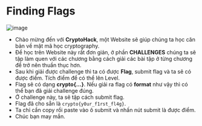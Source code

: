 # Finding Flags
![image](https://github.com/MrBanhMi/CRYPTOHACK/assets/155632468/b25a1b8d-ce6c-4aff-8486-c5b3d4e8cc40)

- Chào mừng đến với **CryptoHack**, một Website sẽ giúp chúng ta học căn bản về mật mã học cryptography.
- Để học trên Website này rất đơn giản, ở phần **CHALLENGES** chúng ta sẽ tập làm quen với các chương bằng cách giải các bài tập ở từng chương để trở nên thuần thục hơn.
- Sau khi giải được challenge thì ta có được **Flag**, submit flag và ta sẽ có được điểm. Tích điểm để có thể lên Level.
- Flag sẽ có dạng **crypto{...}**. Nếu giải ra flag có **format** như vậy thì có thể bạn đã giải challenge đúng.
- Ở challenge này, ta sẽ tập cách submit flag.
- Flag đã cho sẵn là `crypto{y0ur_f1rst_fl4g}`.
- Ta chỉ cần copy rồi paste vào ô submit và nhấn nút submit là được điểm.
- Chúc bạn may mắn.
